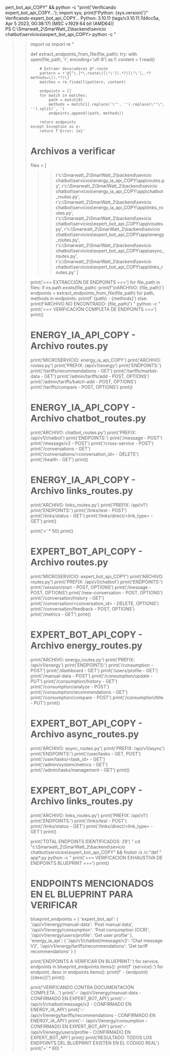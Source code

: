 pert_bot_api_COPY" && python -c "print('Verificando expert_bot_api_COPY...'); import sys; print(f'Python: {sys.version}')"
Verificando expert_bot_api_COPY...
Python: 3.10.11 (tags/v3.10.11:7d4cc5a, Apr 5 2023, 00:38:17) [MSC v.1929 64 bit (AMD64)]  
PS C:\Smarwatt_2\SmarWatt_2\backend\sevicio chatbot\servicios\expert_bot_api_COPY> python -c "

> > import os
> > import re "
> >
> > def extract_endpoints_from_file(file_path):
> > try:
> > with open(file_path, 'r', encoding='utf-8') as f:
> > content = f.read()
> >
> >         # Extraer decoradores @*.route
> >         pattern = r'@[^\.]*\.route\([\"\'](.*?)[\"\'],.*?methods=\[(.*?)\]'
> >         matches = re.findall(pattern, content)
> >
> >         endpoints = []
> >         for match in matches:
> >             path = match[0]
> >             methods = match[1].replace('\"', '').replace(\"'\", '').split(', ')
> >             endpoints.append((path, methods))
> >
> >         return endpoints
> >     except Exception as e:
> >         return f'Error: {e}'
> >
> > # Archivos a verificar
> >
> > files = [
> > >> r'c:\Smarwatt_2\SmarWatt_2\backend\sevicio chatbot\servicios\energy_ia_api_COPY\app\routes.py',
> > >> r'c:\Smarwatt_2\SmarWatt_2\backend\sevicio chatbot\servicios\energy_ia_api_COPY\app\chatbot_routes.py',
> > >> r'c:\Smarwatt_2\SmarWatt_2\backend\sevicio chatbot\servicios\energy_ia_api_COPY\app\links_routes.py',
> > >> r'c:\Smarwatt_2\SmarWatt_2\backend\sevicio chatbot\servicios\expert_bot_api_COPY\app\routes.py',
> > >> r'c:\Smarwatt_2\SmarWatt_2\backend\sevicio chatbot\servicios\expert_bot_api_COPY\app\energy_routes.py',
> > >> r'c:\Smarwatt_2\SmarWatt_2\backend\sevicio chatbot\servicios\expert_bot_api_COPY\app\async_routes.py',
> > >> r'c:\Smarwatt_2\SmarWatt_2\backend\sevicio chatbot\servicios\expert_bot_api_COPY\app\links_routes.py'
> > >> ]
> >
> > print('=== EXTRACCIÓN DE ENDPOINTS ===')
> > for file_path in files:
> > if os.path.exists(file_path):
> > print(f'\nARCHIVO: {file_path}')
> > endpoints = extract_endpoints_from_file(file_path)
> > for path, methods in endpoints:
> > print(f' {path} - {methods}')
> > else:
> > print(f'ARCHIVO NO ENCONTRADO: {file_path}')
> > "
> > python -c "
> > print('=== VERIFICACIÓN COMPLETA DE ENDPOINTS ===')
> > print()
> >
> > # ENERGY_IA_API_COPY - Archivo routes.py
> >
> > print('MICROSERVICIO: energy_ia_api_COPY')
> > print('ARCHIVO: routes.py')
> > print('PREFIX: /api/v1/energy')
> > print('ENDPOINTS:')
> > print('/tariffs/recommendations - GET')
> > print('/tariffs/market-data - GET')
> > print('/admin/tariffs/add - POST, OPTIONS')
> > print('/admin/tariffs/batch-add - POST, OPTIONS')
> > print('/tariffs/compare - POST, OPTIONS')
> > print()
> >
> > # ENERGY_IA_API_COPY - Archivo chatbot_routes.py
> >
> > print('ARCHIVO: chatbot_routes.py')
> > print('PREFIX: /api/v1/chatbot')
> > print('ENDPOINTS:')
> > print('/message - POST')
> > print('/message/v2 - POST')
> > print('/cross-service - POST')
> > print('/conversations - GET')
> > print('/conversations/<conversation_id> - DELETE')
> > print('/health - GET')
> > print()
> >
> > # ENERGY_IA_API_COPY - Archivo links_routes.py
> >
> > print('ARCHIVO: links_routes.py')
> > print('PREFIX: /api/v1')
> > print('ENDPOINTS:')
> > print('/links/test - POST')
> > print('/links/status - GET')
> > print('/links/direct/<link_type> - GET')
> > print()
> >
> > print('=' \* 50)
> > print()
> >
> > # EXPERT_BOT_API_COPY - Archivo routes.py
> >
> > print('MICROSERVICIO: expert_bot_api_COPY')
> > print('ARCHIVO: routes.py')
> > print('PREFIX: /api/v1/chatbot')
> > print('ENDPOINTS:')
> > print('/session/start - POST, OPTIONS')
> > print('/message - POST, OPTIONS')
> > print('/new-conversation - POST, OPTIONS')
> > print('/conversation/history - GET')
> > print('/conversation/<conversation_id> - DELETE, OPTIONS')
> > print('/conversation/feedback - POST, OPTIONS')
> > print('/metrics - GET')
> > print()
> >
> > # EXPERT_BOT_API_COPY - Archivo energy_routes.py
> >
> > print('ARCHIVO: energy_routes.py')
> > print('PREFIX: /api/v1/energy')
> > print('ENDPOINTS:')
> > print('/consumption - POST')
> > print('/dashboard - GET')
> > print('/users/profile - GET')
> > print('/manual-data - POST')
> > print('/consumption/update - PUT')
> > print('/consumption/history - GET')
> > print('/consumption/analyze - POST')
> > print('/consumption/recommendations - GET')
> > print('/consumption/compare - POST')
> > print('/consumption/title - PUT')
> > print()
> >
> > # EXPERT_BOT_API_COPY - Archivo async_routes.py
> >
> > print('ARCHIVO: async_routes.py')
> > print('PREFIX: /api/v1/async')
> > print('ENDPOINTS:')
> > print('/user/tasks - GET, POST')
> > print('/user/tasks/<task_id> - GET')
> > print('/admin/system/metrics - GET')
> > print('/admin/tasks/management - GET')
> > print()
> >
> > # EXPERT_BOT_API_COPY - Archivo links_routes.py
> >
> > print('ARCHIVO: links_routes.py')
> > print('PREFIX: /api/v1')
> > print('ENDPOINTS:')
> > print('/links/test - POST')
> > print('/links/status - GET')
> > print('/links/direct/<link_type> - GET')
> > print()
> >
> > print('TOTAL ENDPOINTS IDENTIFICADOS: 29')
> > "
> > cd "c:\Smarwatt_2\SmarWatt_2\backend\sevicio chatbot\servicios\expert_bot_api_COPY" && findstr /s /c:"def " app\*.py
> > python -c "
> > print('=== VERIFICACIÓN EXHAUSTIVA DE ENDPOINTS BLUEPRINT ===')
> > print()
> >
> > # ENDPOINTS MENCIONADOS EN EL BLUEPRINT PARA VERIFICAR
> >
> > blueprint_endpoints = {
> > 'expert_bot_api': {
> > '/api/v1/energy/manual-data': 'Post manual data',
> > '/api/v1/energy/consumption': 'Post consumption (OCR)',
> > '/api/v1/energy/users/profile': 'Get user profile'
> > },
> > 'energy_ia_api': {
> > '/api/v1/chatbot/message/v2': 'Chat message V2',
> > '/api/v1/energy/tariffs/recommendations': 'Get tariff recommendations'
> > }
> > }
> >
> > print('ENDPOINTS A VERIFICAR EN BLUEPRINT:')
> > for service, endpoints in blueprint_endpoints.items():
> > print(f' {service}:')
> > for endpoint, desc in endpoints.items():
> > print(f' - {endpoint} ({desc})')
> > print()
> >
> > print('VERIFICANDO CONTRA DOCUMENTACIÓN COMPLETA...')
> > print('✅ /api/v1/energy/manual-data - CONFIRMADO EN EXPERT_BOT_API')
> > print('✅ /api/v1/chatbot/message/v2 - CONFIRMADO EN ENERGY_IA_API')
> > print('✅ /api/v1/energy/tariffs/recommendations - CONFIRMADO EN ENERGY_IA_API')
> > print('✅ /api/v1/energy/consumption - CONFIRMADO EN EXPERT_BOT_API')
> > print('✅ /api/v1/energy/users/profile - CONFIRMADO EN EXPERT_BOT_API')
> > print()
> > print('RESULTADO: TODOS LOS ENDPOINTS DEL BLUEPRINT EXISTEN EN EL CÓDIGO REAL')
> > print('=' \* 60)
> > "

